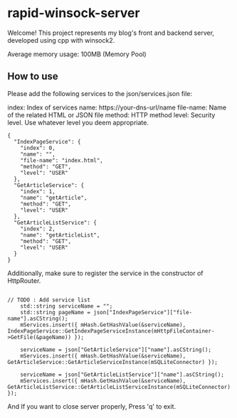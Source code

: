 # rapid-winsock-server

Welcome! This project represents my blog's front and backend server,
developed using cpp with winsock2.

Average memory usage: 100MB (Memory Pool)

## How to use

Please add the following services to the json/services.json file:

index: Index of services
name: https://your-dns-url/name
file-name: Name of the related HTML or JSON file
method: HTTP method
level: Security level. Use whatever level you deem appropriate.

```
{
  "IndexPageService": {
    "index": 0,
    "name": "",
    "file-name": "index.html",
    "method": "GET",
    "level": "USER"
  },
  "GetArticleService": {
    "index": 1,
    "name": "getArticle",
    "method": "GET",
    "level": "USER"
  },
  "GetArticleListService": {
    "index": 2,
    "name": "getArticleList",
    "method": "GET",
    "level": "USER"
  }
}
```

Additionally, make sure to register the service in the constructor of HttpRouter.

```

// TODO : Add service list
	std::string serviceName = "";
	std::string pageName = json["IndexPageService"]["file-name"].asCString();
	mServices.insert({ mHash.GetHashValue(&serviceName), IndexPageService::GetIndexPageServiceInstance(mHttpFileContainer->GetFile(&pageName)) });

	serviceName = json["GetArticleService"]["name"].asCString();
	mServices.insert({ mHash.GetHashValue(&serviceName), GetArticleService::GetArticleServiceInstance(mSQLiteConnector) });

	serviceName = json["GetArticleListService"]["name"].asCString();
	mServices.insert({ mHash.GetHashValue(&serviceName), GetArticleListService::GetArticleListServiceInstance(mSQLiteConnector) });

```

And If you want to close server properly, Press 'q' to exit.


